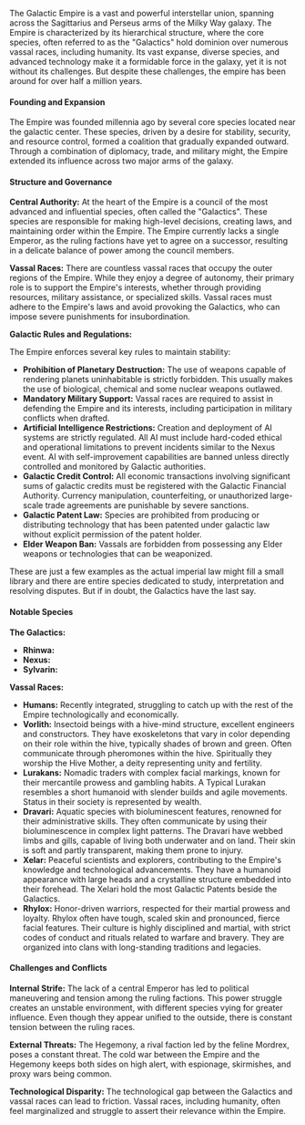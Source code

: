 The Galactic Empire is a vast and powerful interstellar union, 
spanning across the Sagittarius and Perseus arms of the Milky Way galaxy. 
The Empire is characterized by its hierarchical structure, 
where the core species, often referred to as the "Galactics" 
hold dominion over numerous vassal races, including humanity.
Its vast expanse, diverse species, and advanced technology make it a formidable force in the galaxy,
yet it is not without its challenges.
But despite these challenges, the empire has been around for over half a million years.

#### Founding and Expansion

The Empire was founded millennia ago by several core species located near the galactic center. 
These species, driven by a desire for stability, security, and resource control, formed a coalition that gradually expanded outward. 
Through a combination of diplomacy, trade, and military might, the Empire extended its influence across two major arms of the galaxy.

#### Structure and Governance

**Central Authority:**
At the heart of the Empire is a council of the most advanced and influential species, often called the "Galactics". 
These species are responsible for making high-level decisions, creating laws, and maintaining order within the Empire. 
The Empire currently lacks a single Emperor, as the ruling factions have yet to agree on a successor, 
resulting in a delicate balance of power among the council members.

**Vassal Races:**
There are countless vassal races that occupy the outer regions of the Empire. 
While they enjoy a degree of autonomy, their primary role is to support the Empire's interests, 
whether through providing resources, military assistance, or specialized skills.
Vassal races must adhere to the Empire's laws and avoid provoking the Galactics, 
who can impose severe punishments for insubordination.

**Galactic Rules and Regulations:**

The Empire enforces several key rules to maintain stability:

- **Prohibition of Planetary Destruction:** 
  The use of weapons capable of rendering planets uninhabitable is strictly forbidden.
  This usually makes the use of biological, chemical and some nuclear weapons outlawed.
- **Mandatory Military Support:** 
  Vassal races are required to assist in defending the Empire and its interests, 
  including participation in military conflicts when drafted.
- **Artificial Intelligence Restrictions:** 
  Creation and deployment of AI systems are strictly regulated. 
  All AI must include hard-coded ethical and operational limitations to prevent incidents similar to the Nexus event.
  AI with self-improvement capabilities are banned unless directly controlled and monitored by Galactic authorities.
- **Galactic Credit Control:**
  All economic transactions involving significant sums of galactic credits must be registered with the Galactic Financial Authority.
  Currency manipulation, counterfeiting, or unauthorized large-scale trade agreements are punishable by severe sanctions.
- **Galactic Patent Law:**
  Species are prohibited from producing or distributing technology that has been patented 
  under galactic law without explicit permission of the patent holder.
- **Elder Weapon Ban:**
  Vassals are forbidden from possessing any Elder weapons or technologies that can be weaponized.

These are just a few examples as the actual imperial law might fill a small library and there are
entire species dedicated to study, interpretation and resolving disputes. 
But if in doubt, the Galactics have the last say.

#### Notable Species

**The Galactics:**
- **Rhinwa:** 
- **Nexus:** 
- **Sylvarin:**

**Vassal Races:**
- **Humans:** 
  Recently integrated, struggling to catch up with the rest of the Empire technologically and economically.
- **Vorlith:** 
  Insectoid beings with a hive-mind structure, excellent engineers and constructors.
  They have exoskeletons that vary in color depending on their role within the hive, typically shades of brown and green.
  Often communicate through pheromones within the hive.
  Spiritually they worship the Hive Mother, a deity representing unity and fertility.
- **Lurakans:** 
  Nomadic traders with complex facial markings, known for their mercantile prowess and gambling habits.
  A Typical Lurakan resembles a short humanoid with slender builds and agile movements.
  Status in their society is represented by wealth.
- **Dravari:** 
  Aquatic species with bioluminescent features, renowned for their administrative skills.
  They often communicate by using their bioluminescence in complex light patterns.
  The Dravari have webbed limbs and gills, capable of living both underwater and on land.
  Their skin is soft and partly transparent, making them prone to injury.
- **Xelar:** 
  Peaceful scientists and explorers, contributing to the Empire's knowledge and technological advancements.
  They have a humanoid appearance with large heads and a crystalline structure embedded into their forehead.
  The Xelari hold the most Galactic Patents beside the Galactics.
- **Rhylox:**
  Honor-driven warriors, respected for their martial prowess and loyalty.
  Rhylox often have tough, scaled skin and pronounced, fierce facial features.
  Their culture is highly disciplined and martial, with strict codes of conduct and rituals related to warfare and bravery.
  They are organized into clans with long-standing traditions and legacies.

#### Challenges and Conflicts

**Internal Strife:**
The lack of a central Emperor has led to political maneuvering and tension among the ruling factions. 
This power struggle creates an unstable environment, with different species vying for greater influence.
Even though they appear unified to the outside, there is constant tension between the ruling races.

**External Threats:**
The Hegemony, a rival faction led by the feline Mordrex, poses a constant threat. 
The cold war between the Empire and the Hegemony keeps both sides on high alert, 
with espionage, skirmishes, and proxy wars being common.

**Technological Disparity:**
The technological gap between the Galactics and vassal races can lead to friction. 
Vassal races, including humanity, often feel marginalized and struggle to assert their relevance within the Empire.
